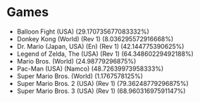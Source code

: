# Games
- Balloon Fight (USA) (29.170735677083332%)
- Donkey Kong (World) (Rev 1) (8.036295572916668%)
- Dr. Mario (Japan, USA) (En) (Rev 1) (42.144775390625%)
- Legend of Zelda, The (USA) (Rev 1) (64.34860229492188%)
- Mario Bros. (World) (24.98779296875%)
- Pac-Man (USA) (Namco) (48.72639973958333%)
- Super Mario Bros. (World) (1.1767578125%)
- Super Mario Bros. 2 (USA) (Rev 1) (79.36248779296875%)
- Super Mario Bros. 3 (USA) (Rev 1) (68.96031697591147%)